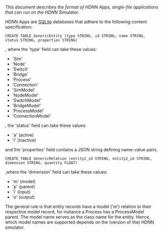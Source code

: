 *This document describes the format of HDNN Apps, single-file applications that can run on the HDNN Simulator.*

HDNN Apps are [SQLite](https://www.sqlite.org/) databases that adhere to the following content specification:

```CREATE TABLE GenericEntity (type STRING, id STRING, name STRING, status STRING, properties STRING)```

, where the 'type' field can take these values: 
* 'Sim'
* 'Node'
* 'Switch'
* 'Bridge'
* 'Process'
* 'Connection'
* 'SimModel'
* 'NodeModel'
* 'SwitchModel'
* 'BridgeModel'
* 'ProcessModel'
* 'ConnectionModel'

, the 'status' field can take these values: 
* 'a' (active)
* 'i' (inactive)

and the 'properties' field contains a JSON string defining name-value pairs.


```CREATE TABLE GenericRelation (entity1_id STRING, entity2_id STRING, dimension STRING, quantity FLOAT)```

,where the 'dimension' field can take these values:
* 'm' (model)
* 'p' (parent)
* 'i' (input)
* 'o' (output)


The general rule is that entity records have a model ('m') relation to their respective model record, for instance a Process has a ProcessModel parent. The model name serves as the class name for the entity. Hence, which model names are supported depends on the (version of the) HDNN simulator.
